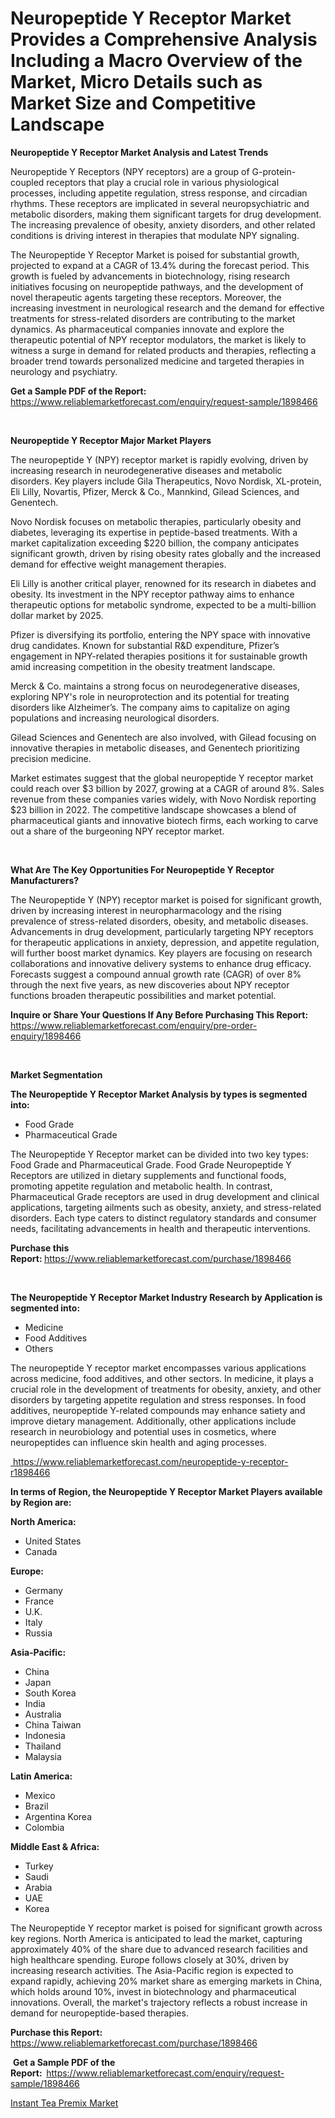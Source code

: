 <p><h1>Neuropeptide Y Receptor Market Provides a Comprehensive Analysis Including a Macro Overview of the Market, Micro Details such as Market Size and Competitive Landscape</h1></p><p><strong>Neuropeptide Y Receptor Market Analysis and Latest Trends</strong></p>
<p><p>Neuropeptide Y Receptors (NPY receptors) are a group of G-protein-coupled receptors that play a crucial role in various physiological processes, including appetite regulation, stress response, and circadian rhythms. These receptors are implicated in several neuropsychiatric and metabolic disorders, making them significant targets for drug development. The increasing prevalence of obesity, anxiety disorders, and other related conditions is driving interest in therapies that modulate NPY signaling.</p><p>The Neuropeptide Y Receptor Market is poised for substantial growth, projected to expand at a CAGR of 13.4% during the forecast period. This growth is fueled by advancements in biotechnology, rising research initiatives focusing on neuropeptide pathways, and the development of novel therapeutic agents targeting these receptors. Moreover, the increasing investment in neurological research and the demand for effective treatments for stress-related disorders are contributing to the market dynamics. As pharmaceutical companies innovate and explore the therapeutic potential of NPY receptor modulators, the market is likely to witness a surge in demand for related products and therapies, reflecting a broader trend towards personalized medicine and targeted therapies in neurology and psychiatry.</p></p>
<p><strong>Get a Sample PDF of the Report:&nbsp;</strong> <a href="https://www.reliablemarketforecast.com/enquiry/request-sample/1898466?utm_campaign=1893&utm_medium=2&utm_source=Github&utm_content=ia&utm_term=14022025&utm_id=neuropeptide-y-receptor">https://www.reliablemarketforecast.com/enquiry/request-sample/1898466</a></p>
<p>&nbsp;</p>
<p><strong>Neuropeptide Y Receptor Major Market Players</strong></p>
<p><p>The neuropeptide Y (NPY) receptor market is rapidly evolving, driven by increasing research in neurodegenerative diseases and metabolic disorders. Key players include Gila Therapeutics, Novo Nordisk, XL-protein, Eli Lilly, Novartis, Pfizer, Merck & Co., Mannkind, Gilead Sciences, and Genentech.</p><p>Novo Nordisk focuses on metabolic therapies, particularly obesity and diabetes, leveraging its expertise in peptide-based treatments. With a market capitalization exceeding $220 billion, the company anticipates significant growth, driven by rising obesity rates globally and the increased demand for effective weight management therapies. </p><p>Eli Lilly is another critical player, renowned for its research in diabetes and obesity. Its investment in the NPY receptor pathway aims to enhance therapeutic options for metabolic syndrome, expected to be a multi-billion dollar market by 2025. </p><p>Pfizer is diversifying its portfolio, entering the NPY space with innovative drug candidates. Known for substantial R&D expenditure, Pfizer’s engagement in NPY-related therapies positions it for sustainable growth amid increasing competition in the obesity treatment landscape.</p><p>Merck & Co. maintains a strong focus on neurodegenerative diseases, exploring NPY's role in neuroprotection and its potential for treating disorders like Alzheimer’s. The company aims to capitalize on aging populations and increasing neurological disorders.</p><p>Gilead Sciences and Genentech are also involved, with Gilead focusing on innovative therapies in metabolic diseases, and Genentech prioritizing precision medicine. </p><p>Market estimates suggest that the global neuropeptide Y receptor market could reach over $3 billion by 2027, growing at a CAGR of around 8%. Sales revenue from these companies varies widely, with Novo Nordisk reporting $23 billion in 2022. The competitive landscape showcases a blend of pharmaceutical giants and innovative biotech firms, each working to carve out a share of the burgeoning NPY receptor market.</p></p>
<p>&nbsp;</p>
<p><strong>What Are The Key Opportunities For Neuropeptide Y Receptor Manufacturers?</strong></p>
<p><p>The Neuropeptide Y (NPY) receptor market is poised for significant growth, driven by increasing interest in neuropharmacology and the rising prevalence of stress-related disorders, obesity, and metabolic diseases. Advancements in drug development, particularly targeting NPY receptors for therapeutic applications in anxiety, depression, and appetite regulation, will further boost market dynamics. Key players are focusing on research collaborations and innovative delivery systems to enhance drug efficacy. Forecasts suggest a compound annual growth rate (CAGR) of over 8% through the next five years, as new discoveries about NPY receptor functions broaden therapeutic possibilities and market potential.</p></p>
<p><strong>Inquire or Share Your Questions If Any Before Purchasing This Report:</strong> <a href="https://www.reliablemarketforecast.com/enquiry/pre-order-enquiry/1898466?utm_campaign=1893&utm_medium=2&utm_source=Github&utm_content=ia&utm_term=14022025&utm_id=neuropeptide-y-receptor">https://www.reliablemarketforecast.com/enquiry/pre-order-enquiry/1898466</a></p>
<p>&nbsp;</p>
<p><strong>Market Segmentation</strong></p>
<p><strong>The Neuropeptide Y Receptor Market Analysis by types is segmented into:</strong></p>
<p><ul><li>Food Grade</li><li>Pharmaceutical Grade</li></ul></p>
<p><p>The Neuropeptide Y Receptor market can be divided into two key types: Food Grade and Pharmaceutical Grade. Food Grade Neuropeptide Y Receptors are utilized in dietary supplements and functional foods, promoting appetite regulation and metabolic health. In contrast, Pharmaceutical Grade receptors are used in drug development and clinical applications, targeting ailments such as obesity, anxiety, and stress-related disorders. Each type caters to distinct regulatory standards and consumer needs, facilitating advancements in health and therapeutic interventions.</p></p>
<p><strong>Purchase this Report:&nbsp;</strong><a href="https://www.reliablemarketforecast.com/purchase/1898466?utm_campaign=1893&utm_medium=2&utm_source=Github&utm_content=ia&utm_term=14022025&utm_id=neuropeptide-y-receptor">https://www.reliablemarketforecast.com/purchase/1898466</a></p>
<p>&nbsp;</p>
<p><strong>The Neuropeptide Y Receptor Market Industry Research by Application is segmented into:</strong></p>
<p><ul><li>Medicine</li><li>Food Additives</li><li>Others</li></ul></p>
<p><p>The neuropeptide Y receptor market encompasses various applications across medicine, food additives, and other sectors. In medicine, it plays a crucial role in the development of treatments for obesity, anxiety, and other disorders by targeting appetite regulation and stress responses. In food additives, neuropeptide Y-related compounds may enhance satiety and improve dietary management. Additionally, other applications include research in neurobiology and potential uses in cosmetics, where neuropeptides can influence skin health and aging processes.</p></p>
<p><a href="https://www.reliablemarketforecast.com/neuropeptide-y-receptor-r1898466?utm_campaign=1893&utm_medium=2&utm_source=Github&utm_content=ia&utm_term=14022025&utm_id=neuropeptide-y-receptor">&nbsp;https://www.reliablemarketforecast.com/neuropeptide-y-receptor-r1898466</a></p>
<p><strong>In terms of Region, the Neuropeptide Y Receptor Market Players available by Region are:</strong></p>
<p>
    <p> <strong> North America: </strong>
        <ul>
            <li>United States</li>
            <li>Canada</li>
        </ul>
        </p> 
    <p> <strong> Europe: </strong>
        <ul>
            <li>Germany</li>
            <li>France</li>
            <li>U.K.</li>
            <li>Italy</li>
            <li>Russia</li>
        </ul>
        </p> 
    <p> <strong> Asia-Pacific: </strong>
        <ul>
            <li>China</li>
            <li>Japan</li>
            <li>South Korea</li>
            <li>India</li>
            <li>Australia</li>
            <li>China Taiwan</li>
            <li>Indonesia</li>
            <li>Thailand</li>
            <li>Malaysia</li>
        </ul>
        </p> 
    <p> <strong> Latin America: </strong>
        <ul>
            <li>Mexico</li>
            <li>Brazil</li>
            <li>Argentina Korea</li>
            <li>Colombia</li>
        </ul>
        </p> 
    <p> <strong> Middle East & Africa: </strong>
        <ul>
            <li>Turkey</li>
            <li>Saudi</li>
            <li>Arabia</li>
            <li>UAE</li>
            <li>Korea</li>
        </ul>
    </p>
    </p>
<p><p>The Neuropeptide Y receptor market is poised for significant growth across key regions. North America is anticipated to lead the market, capturing approximately 40% of the share due to advanced research facilities and high healthcare spending. Europe follows closely at 30%, driven by increasing research activities. The Asia-Pacific region is expected to expand rapidly, achieving 20% market share as emerging markets in China, which holds around 10%, invest in biotechnology and pharmaceutical innovations. Overall, the market's trajectory reflects a robust increase in demand for neuropeptide-based therapies.</p></p>
<p><strong>Purchase this Report: </strong><a href="https://www.reliablemarketforecast.com/purchase/1898466?utm_campaign=1893&utm_medium=2&utm_source=Github&utm_content=ia&utm_term=14022025&utm_id=neuropeptide-y-receptor">https://www.reliablemarketforecast.com/purchase/1898466</a></p>
<p>&nbsp;<strong>Get a Sample PDF of the Report:&nbsp;&nbsp;</strong><a href="https://www.reliablemarketforecast.com/enquiry/request-sample/1898466?utm_campaign=1893&utm_medium=2&utm_source=Github&utm_content=ia&utm_term=14022025&utm_id=neuropeptide-y-receptor">https://www.reliablemarketforecast.com/enquiry/request-sample/1898466</a></p>
<p><strong></strong></p>
<p><p><a href="https://github.com/PeterParrish5/Market-Research-Report-List-7/blob/main/instant-tea-premix-market.md?utm_campaign=1893&utm_medium=2&utm_source=Github&utm_content=ia&utm_term=14022025&utm_id=neuropeptide-y-receptor">Instant Tea Premix Market</a></p></p>